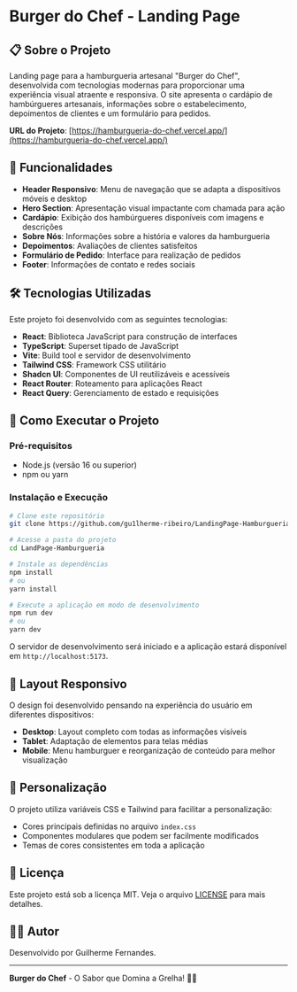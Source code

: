 # Burger do Chef - Landing Page

## 📋 Sobre o Projeto

Landing page para a hamburgueria artesanal "Burger do Chef", desenvolvida com tecnologias modernas para proporcionar uma experiência visual atraente e responsiva. O site apresenta o cardápio de hambúrgueres artesanais, informações sobre o estabelecimento, depoimentos de clientes e um formulário para pedidos.

**URL do Projeto**: [https://hamburgueria-do-chef.vercel.app/](https://hamburgueria-do-chef.vercel.app/)

## 🍔 Funcionalidades

- **Header Responsivo**: Menu de navegação que se adapta a dispositivos móveis e desktop
- **Hero Section**: Apresentação visual impactante com chamada para ação
- **Cardápio**: Exibição dos hambúrgueres disponíveis com imagens e descrições
- **Sobre Nós**: Informações sobre a história e valores da hamburgueria
- **Depoimentos**: Avaliações de clientes satisfeitos
- **Formulário de Pedido**: Interface para realização de pedidos
- **Footer**: Informações de contato e redes sociais

## 🛠️ Tecnologias Utilizadas

Este projeto foi desenvolvido com as seguintes tecnologias:

- **React**: Biblioteca JavaScript para construção de interfaces
- **TypeScript**: Superset tipado de JavaScript
- **Vite**: Build tool e servidor de desenvolvimento
- **Tailwind CSS**: Framework CSS utilitário
- **Shadcn UI**: Componentes de UI reutilizáveis e acessíveis
- **React Router**: Roteamento para aplicações React
- **React Query**: Gerenciamento de estado e requisições

## 🚀 Como Executar o Projeto

### Pré-requisitos

- Node.js (versão 16 ou superior)
- npm ou yarn

### Instalação e Execução

```bash
# Clone este repositório
git clone https://github.com/gu1lherme-ribeiro/LandingPage-Hamburgueria2-.git

# Acesse a pasta do projeto
cd LandPage-Hamburgueria

# Instale as dependências
npm install
# ou
yarn install

# Execute a aplicação em modo de desenvolvimento
npm run dev
# ou
yarn dev
```

O servidor de desenvolvimento será iniciado e a aplicação estará disponível em `http://localhost:5173`.

## 📱 Layout Responsivo

O design foi desenvolvido pensando na experiência do usuário em diferentes dispositivos:

- **Desktop**: Layout completo com todas as informações visíveis
- **Tablet**: Adaptação de elementos para telas médias
- **Mobile**: Menu hamburguer e reorganização de conteúdo para melhor visualização

## 🎨 Personalização

O projeto utiliza variáveis CSS e Tailwind para facilitar a personalização:

- Cores principais definidas no arquivo `index.css`
- Componentes modulares que podem ser facilmente modificados
- Temas de cores consistentes em toda a aplicação

## 📝 Licença

Este projeto está sob a licença MIT. Veja o arquivo [LICENSE](LICENSE) para mais detalhes.

## 👨‍💻 Autor

Desenvolvido por Guilherme Fernandes.

---

**Burger do Chef** - O Sabor que Domina a Grelha! 🍔🔥
